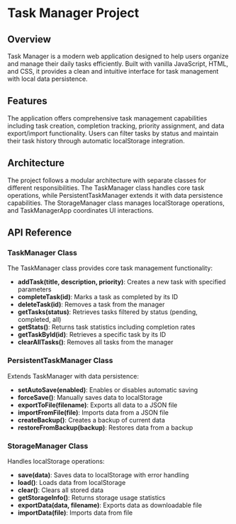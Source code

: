 # Task Manager Project

## Overview

Task Manager is a modern web application designed to help users organize and manage their daily tasks efficiently. Built with vanilla JavaScript, HTML, and CSS, it provides a clean and intuitive interface for task management with local data persistence.

## Features

The application offers comprehensive task management capabilities including task creation, completion tracking, priority assignment, and data export/import functionality. Users can filter tasks by status and maintain their task history through automatic localStorage integration.

## Architecture

The project follows a modular architecture with separate classes for different responsibilities. The TaskManager class handles core task operations, while PersistentTaskManager extends it with data persistence capabilities. The StorageManager class manages localStorage operations, and TaskManagerApp coordinates UI interactions.

## API Reference

### TaskManager Class

The TaskManager class provides core task management functionality:

- **addTask(title, description, priority)**: Creates a new task with specified parameters
- **completeTask(id)**: Marks a task as completed by its ID
- **deleteTask(id)**: Removes a task from the manager
- **getTasks(status)**: Retrieves tasks filtered by status (pending, completed, all)
- **getStats()**: Returns task statistics including completion rates
- **getTaskById(id)**: Retrieves a specific task by its ID
- **clearAllTasks()**: Removes all tasks from the manager

### PersistentTaskManager Class

Extends TaskManager with data persistence:

- **setAutoSave(enabled)**: Enables or disables automatic saving
- **forceSave()**: Manually saves data to localStorage
- **exportToFile(filename)**: Exports all data to a JSON file
- **importFromFile(file)**: Imports data from a JSON file
- **createBackup()**: Creates a backup of current data
- **restoreFromBackup(backup)**: Restores data from a backup

### StorageManager Class

Handles localStorage operations:

- **save(data)**: Saves data to localStorage with error handling
- **load()**: Loads data from localStorage
- **clear()**: Clears all stored data
- **getStorageInfo()**: Returns storage usage statistics
- **exportData(data, filename)**: Exports data as downloadable file
- **importData(file)**: Imports data from file
